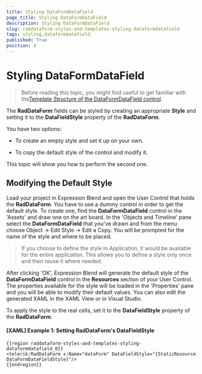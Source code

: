 ```yaml
---
title: Styling DataFormDataField
page_title: Styling DataFormDataField
description: Styling DataFormDataField
slug: raddataform-styles-and-templates-styling-dataformdatafield
tags: styling,dataformdatafield
published: True
position: 4
---
```


# Styling DataFormDataField

> Before reading this topic, you might find useful to get familiar with the[Template Structure of the DataFormDataField  control](D30D9A7D-C51D-4EF8-B58D-C0DC967FCB41#DataFormDataField).

The __RadDataForm__ fields can be styled by creating an appropriate __Style__ and setting it to the __DataFieldStyle__ property of the __RadDataForm__.

You have two options:

* To create an empty style and set it up on your own.

* To copy the default style of the control and modify it.

This topic will show you how to perform the second one.

## Modifying the Default Style

Load your project in Expression Blend and open the User Control that holds the __RadDataForm__.  You have to use a dummy control in order to get the default style. To create one, find the __DataFormDataField__ control in the 'Assets'  and draw one on the art board. In the 'Objects and Timeline' pane select the __DataFormDataField__ that you've drawn and from the menu choose  Object -> Edit Style -> Edit a Copy. You will be prompted for the name of the style and where to be placed.

>If you choose to define the style in Application, it would be available for the entire application. This allows you to define a style only once and then reuse it where needed.

After clicking 'OK', Expression Blend will generate the default style of the __DataFormDataField__ control in the __Resources__ section of your User Control. The properties available for the style will be loaded in the 'Properties' pane and you will be able to modify their default values. You can also edit the generated XAML in the XAML View or in Visual Studio.

To apply the style to the real cells, set it to the __DataFieldStyle__ property of the __RadDataForm__.

#### __[XAML] Example 1: Setting RadDataForm's DataFieldStyle__

	{{region raddataform-styles-and-templates-styling-dataformdatafield_0}}
	<telerik:RadDataForm x:Name="dataForm" DataFieldStyle="{StaticResource DataFormDataFieldStyle}"/>
	{{endregion}}


